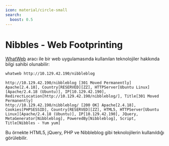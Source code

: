 ```yaml
---
icon: material/circle-small
search:
  boost: 0.5
---
```


# Nibbles - Web Footprinting

[WhatWeb](https://www.morningstarsecurity.com/research/whatweb) aracı ile bir web uygulamasında kullanılan teknolojiler hakkında bilgi sahibi olunabilir:

```bash
whatweb http://10.129.42.190/nibbleblog
```

```text title="Output"
http://10.129.42.190/nibbleblog [301 Moved Permanently] Apache[2.4.18], Country[RESERVED][ZZ], HTTPServer[Ubuntu Linux][Apache/2.4.18 (Ubuntu)], IP[10.129.42.190], RedirectLocation[http://10.129.42.190/nibbleblog/], Title[301 Moved Permanently]
http://10.129.42.190/nibbleblog/ [200 OK] Apache[2.4.18], Cookies[PHPSESSID], Country[RESERVED][ZZ], HTML5, HTTPServer[Ubuntu Linux][Apache/2.4.18 (Ubuntu)], IP[10.129.42.190], JQuery, MetaGenerator[Nibbleblog], PoweredBy[Nibbleblog], Script, Title[Nibbles - Yum yum]
```

Bu örnekte HTML5, jQuery, PHP ve Nibbleblog gibi teknolojilerin kullanıldığı görülebilir.
